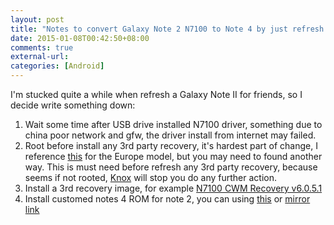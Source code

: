 ```yaml
---
layout: post
title: "Notes to convert Galaxy Note 2 N7100 to Note 4 by just refresh ROM"
date: 2015-01-08T00:42:50+08:00
comments: true
external-url:
categories: [Android]
---
```


I'm stucked quite a while when refresh a Galaxy Note II for friends, so I decide write something down:

1. Wait some time after USB drive installed N7100 driver, something due to china poor network and gfw, the driver install from internet may failed.
2. Root before install any 3rd party recovery, it's hardest part of change, I reference [this](http://trueandroid.com/root-n7100xxufnd3-galaxy-note-2-n7100-android-4-4-2-kitkat-firmware-how-to-guide/) for the Europe model, but you may need to found another way. This is must need before refresh any 3rd party recovery, because seems if not rooted, [Knox](http://www.androidcentral.com/samsung-knox-platform-approved-us-government) will stop you do any further action.
3. Install a 3rd recovery image, for example [N7100 CWM Recovery v6.0.5.1](http://pan.baidu.com/s/1eQFzO3o)
4. Install customed notes 4 ROM for note 2, you can using [this](http://bbs.gfan.com/forum.php?mod=viewthread&tid=7796917&extra=page%3D1%26filter%3Dtypeid%26typeid%3D8617%26typeid%3D8617) or [mirror link](http://pan.baidu.com/share/link?shareid=1756497958&uk=3338686355)